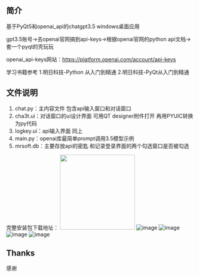 
## 简介

基于PyQt5和openai_api的chatgpt3.5 windows桌面应用

gpt3.5账号->去openai官网搞到api-keys->根据openai官网的python api文档->套一个pyqt的壳玩玩

openai_api-keys网站：https://platform.openai.com/account/api-keys

学习书籍参考 1.明日科技-Python 从入门到精通 
            2.明日科技-PyQt从入门到精通

## 文件说明

1. chat.py：主内容文件 包含api输入窗口和对话窗口
2. cha3t.ui：对话窗口的ui设计界面 可用QT designer附件打开 再用PYUIC转换为py代码
3. logkey.ui：api输入界面 同上
4. main.py：openai库最简单prompt调用3.5模型示例
5. mrsoft.db：主要存放api的密匙 和记录登录界面的两个勾选窗口是否被勾选

完整安装包下载地址：
<img src="https://github.com/hhhhhhos/PyQt5_openai_chatgpt3.5_Windows/assets/71121770/0574371a-1b39-4967-b42d-4a16561f4fda" style="width: 200px; height: 200px">
![image](https://github.com/hhhhhhos/PyQt5_openai_chatgpt3.5_Windows/assets/71121770/0574371a-1b39-4967-b42d-4a16561f4fda)
![image](https://github.com/hhhhhhos/PyQt5_openai_chatgpt3.5_Windows/assets/71121770/c29bfd28-1827-4544-8be3-8abaca4e8eb9)
![image](https://github.com/hhhhhhos/PyQt5_openai_chatgpt3.5_Windows/assets/71121770/90dc28d5-94e7-4495-b371-a06ade349cb0)
![image](https://github.com/hhhhhhos/PyQt5_openai_chatgpt3.5_Windows/assets/71121770/5d352e41-0b44-44e9-91f3-4ad8a2397516)










## Thanks

感谢 
